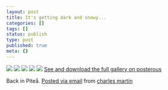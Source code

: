 ```yaml
---
layout: post
title: It's getting dark and snowy...
categories: []
tags: []
status: publish
type: post
published: true
meta: {}
---
```




[![](http://posterous.com/getfile/files.posterous.com/charlesmartin/tL0NzcfCeQ7wlU4KySSzCdJ4kdGy4u2CNPr6Rd8SXkMb4dNFVLYjtPa0jL0R/photo_1.jpg.scaled.500.jpg)](http://posterous.com/getfile/files.posterous.com/charlesmartin/qvekmvW5Tmyd5BfA0RemWyKtm3e588mj7PoxlBiGairNvMmakjMGXRMgqG6q/photo_1.jpg.scaled.1000.jpg) 
[![](http://posterous.com/getfile/files.posterous.com/charlesmartin/cmGd3BScQPAG6Ved1yJZZEgoh4vYO20BXFva5gEOToPBGRiOUoNG4ASLyC1j/photo_2.jpg.scaled.500.jpg)](http://posterous.com/getfile/files.posterous.com/charlesmartin/hWt4w4zFjE9uUzLtZhLvu3AF8cxYrkWqDVE1P8GLzTNEkNG9GzhU3SPCFdWk/photo_2.jpg.scaled.1000.jpg) 
[![](http://posterous.com/getfile/files.posterous.com/charlesmartin/5hdB3sAaE61OdogFDImyB2of9SVIx2j3XnJfypwGlKyE0ywF9hWB0wkP9KBr/photo_3.jpg.scaled.500.jpg)](http://posterous.com/getfile/files.posterous.com/charlesmartin/05RnCUo5dWbuozjlo3MbtNE1eFRkiMPknRW9bOEZDmULtXoBaDsL3ts3OK4C/photo_3.jpg.scaled.1000.jpg) 
[![](http://posterous.com/getfile/files.posterous.com/charlesmartin/dS7AHv7tTOZx7nY6wtlm4OVQY3c5yEi5pgW0uBHUOxsgXlZlGZmd0kBUbRQ4/photo_4.jpg.scaled.500.jpg)](http://posterous.com/getfile/files.posterous.com/charlesmartin/4jAnAHMdWl0d97xWDk6orKgqH8Mj9953DVjKm9Orwql4BghR4O4mznHLgGLI/photo_4.jpg.scaled.1000.jpg) 
[![](http://posterous.com/getfile/files.posterous.com/charlesmartin/oS5Wws90TzEN0Lzl2rFzwZnszOwkzgA0kRpZUUfv7U9JGXQhqzwQwos2cnXc/photo_5.jpg.scaled.500.jpg)](http://posterous.com/getfile/files.posterous.com/charlesmartin/sZyFvswC0RZ9fL3I1N99YDZ9DiM1Z8JRc6bhdILZdH7PxqJWp7CWn6wEqgEP/photo_5.jpg.scaled.1000.jpg) 
[See and download the full gallery on posterous](http://charlesmartin.posterous.com/its-getting-dark-and-snowy)

Back in Piteå. 
[Posted via email](http://posterous.com)  from 
[charles martin](http://charlesmartin.posterous.com/its-getting-dark-and-snowy)
